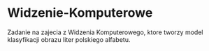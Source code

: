 # Widzenie-Komputerowe
Zadanie na zajecia z Widzenia Komputerowego, ktore tworzy model klasyfikacji obrazu liter polskiego alfabetu.

